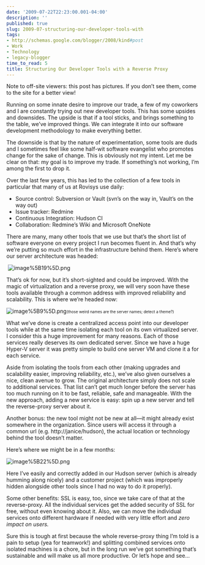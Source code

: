 ```yaml
---
date: '2009-07-22T22:23:00.001-04:00'
description: ''
published: true
slug: 2009-07-structuring-our-developer-tools-with
tags:
- http://schemas.google.com/blogger/2008/kind#post
- Work
- Technology
- legacy-blogger
time_to_read: 5
title: Structuring Our Developer Tools with a Reverse Proxy
---
```



Note to off-site viewers: this post has pictures. If you don’t see them, come to the site for a better view!

Running on some innate desire to improve our trade, a few of my coworkers and I are constantly trying out new developer tools. This has some upsides and downsides. The upside is that if a tool sticks, and brings something to the table, we’ve improved things. We can integrate it into our software development methodology to make everything better.

The downside is that by the nature of experimentation, some tools are duds and I sometimes feel like some half-wit software evangelist who promotes change for the sake of change. This is obviously not my intent. Let me be clear on that: my goal is to improve my trade. If something’s not working, I’m among the first to drop it.

Over the last few years, this has led to the collection of a few tools in particular that many of us at Rovisys use daily:  <ul>   <li>Source control: Subversion or Vault (svn’s on the way in, Vault’s on the way out) </li>    <li>Issue tracker: Redmine </li>    <li>Continuous Integration: Hudson CI </li>    <li>Collaboration: Redmine’s Wiki and Microsoft OneNote </li> </ul>

There are many, many other tools that we use but that’s the short list of software everyone on every project I run becomes fluent in. And that’s why we’re putting so much effort in the infrastructure behind them. Here’s where our server architecture was headed:

&#160;![image%5B19%5D.png](image%5B19%5D.png)

That’s ok for now, but it’s short-sighted and could be improved. With the magic of virtualization and a reverse proxy, we will very soon have these tools available through a common address with improved reliability and scalability. This is where we’re headed now:  

![image%5B9%5D.png](image%5B9%5D.png)<font size="1">(those weird names are the server names; detect a theme?)</font>





What we’ve done is create a centralized access point into our developer tools while at the same time isolating each tool on its own virtualized server. I consider this a huge improvement for many reasons. Each of those services really deserves its own dedicated server. Since we have a huge Hyper-V server it was pretty simple to build one server VM and clone it a for each service. 

Aside from isolating the tools from each other (making upgrades and scalability easier, improving reliability, etc.), we’ve also given ourselves a nice, clean avenue to grow. The original architecture simply does not scale to additional services. That list can’t get much longer before the server has too much running on it to be fast, reliable, safe and manageable. With the new approach, adding a new service is easy: spin up a new server and tell the reverse-proxy server about it. 

Another bonus: the new tool might not be new at all—it might already exist somewhere in the organization. Since users will access it through a common url (e.g. http://janice/hudson), the actual location or technology behind the tool doesn’t matter.

Here’s where we might be in a few months:

![image%5B22%5D.png](image%5B22%5D.png) 

Here I’ve easily and correctly added in our Hudson server (which is already humming along nicely) and a customer project (which was improperly hidden alongside other tools since I had no way to do it properly). 

Some other benefits: SSL is easy, too, since we take care of that at the reverse-proxy. All the individual services get the added security of SSL for free, without even knowing about it. Also, we can move the individual services onto different hardware if needed with very little effort and *zero impact on users.*

Sure this is tough at first because the whole reverse-proxy thing I’m told is a pain to setup (yea for teamwork!) and splitting combined services onto isolated machines is a chore, but in the long run we’ve got something that’s sustainable and will make us all more productive. Or let’s hope and see…